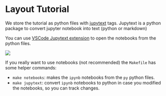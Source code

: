 # Layout Tutorial

We store the tutorial as python files with [jupytext](https://jupytext.readthedocs.io/en/latest/) tags.
Jupytext is a python package to convert jupyter notebook into text (python or markdown)

You can use [VSCode Jupytext extension](https://marketplace.visualstudio.com/items?itemName=congyiwu.vscode-jupytext) to open the notebooks from the python files.

<img src=https://raw.githubusercontent.com/notebookPowerTools/vscode-jupytext/main/images/main.gif>

If you really want to use notebooks (not recommended) the `Makefile` has some helper commands:

- `make notebooks`: makes the `ipynb` notebooks from the `py` python files.
- `make jupytext`: convert `ipynb` notebooks to python in case you modified the notebooks, so you can track changes.

```{tableofcontents}
```
